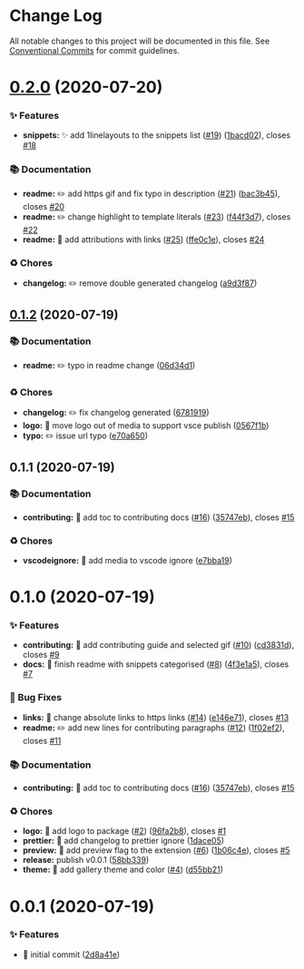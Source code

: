 # Change Log

All notable changes to this project will be documented in this file.
See [Conventional Commits](https://conventionalcommits.org) for commit guidelines.

# [0.2.0](https://github.com/navin-moorthy/vscode-css-snippets/compare/v0.1.2...v0.2.0) (2020-07-20)


### ✨ Features

* **snippets:** ✨  add 1linelayouts to the snippets list ([#19](https://github.com/navin-moorthy/vscode-css-snippets/issues/19)) ([1bacd02](https://github.com/navin-moorthy/vscode-css-snippets/commit/1bacd0218eb422fc5e03844b1955c278eeed148d)), closes [#18](https://github.com/navin-moorthy/vscode-css-snippets/issues/18)


### 📚 Documentation

* **readme:** ✏️  add https gif and fix typo in description ([#21](https://github.com/navin-moorthy/vscode-css-snippets/issues/21)) ([bac3b45](https://github.com/navin-moorthy/vscode-css-snippets/commit/bac3b450466b5243e8bfe6cce7a75259d1388805)), closes [#20](https://github.com/navin-moorthy/vscode-css-snippets/issues/20)
* **readme:** ✏️  change highlight to template literals ([#23](https://github.com/navin-moorthy/vscode-css-snippets/issues/23)) ([f44f3d7](https://github.com/navin-moorthy/vscode-css-snippets/commit/f44f3d7c8d076ee1c26c47152eed787a7c8c3b35)), closes [#22](https://github.com/navin-moorthy/vscode-css-snippets/issues/22)
* **readme:** 📝  add attributions with links ([#25](https://github.com/navin-moorthy/vscode-css-snippets/issues/25)) ([ffe0c1e](https://github.com/navin-moorthy/vscode-css-snippets/commit/ffe0c1edd1b3d8a7c2202aae1fe584fff3ec96c6)), closes [#24](https://github.com/navin-moorthy/vscode-css-snippets/issues/24)


### ♻️ Chores

* **changelog:** ✏️  remove double generated changelog ([a9d3f87](https://github.com/navin-moorthy/vscode-css-snippets/commit/a9d3f87e7b2c53d571df0613245bd578218436d5))





## [0.1.2](https://github.com/navin-moorthy/vscode-css-snippets/compare/v0.1.1...v0.1.2) (2020-07-19)


### 📚 Documentation

* **readme:** ✏️  typo in readme change ([06d34d1](https://github.com/navin-moorthy/vscode-css-snippets/commit/06d34d151858bf40578356fcef397a4cc510ddc3))


### ♻️ Chores

* **changelog:** ✏️  fix changelog generated ([6781919](https://github.com/navin-moorthy/vscode-css-snippets/commit/6781919b97827c6ce7c3c5d0ea66735c5a8bfa6f))
* **logo:** 🔧  move logo out of media to support vsce publish ([0567f1b](https://github.com/navin-moorthy/vscode-css-snippets/commit/0567f1b600ef78c7e05b56fa616940462641eb61))
* **typo:** ✏️  issue url typo ([e70a650](https://github.com/navin-moorthy/vscode-css-snippets/commit/e70a650a8b9c4188369eb020dfe4f0111df5d867))






## 0.1.1 (2020-07-19)


### 📚 Documentation

* **contributing:** 📝  add toc to contributing docs ([#16](https://github.com/navin-moorthy/vscode-css-snippets/issues/16)) ([35747eb](https://github.com/navin-moorthy/vscode-css-snippets/commit/35747ebbcb953198f2dd2c757a0cc33ee8de3aae)), closes [#15](https://github.com/navin-moorthy/vscode-css-snippets/issues/15)


### ♻️ Chores

* **vscodeignore:** 🔧  add media to vscode ignore ([e7bba19](https://github.com/navin-moorthy/vscode-css-snippets/commit/e7bba19aa9e0e73111b286e05d37d2685f578e9d))





# 0.1.0 (2020-07-19)


### ✨ Features

* **contributing:** 📝  add contributing guide and selected gif ([#10](https://github.com/navin-moorthy/vscode-css-snippets/issues/10)) ([cd3831d](https://github.com/navin-moorthy/vscode-css-snippets/commit/cd3831deb5b345ae1fa699b1e701d4b52a78e97f)), closes [#9](https://github.com/navin-moorthy/vscode-css-snippets/issues/9)
* **docs:** 📝  finish readme with snippets categorised ([#8](https://github.com/navin-moorthy/vscode-css-snippets/issues/8)) ([4f3e1a5](https://github.com/navin-moorthy/vscode-css-snippets/commit/4f3e1a51804d5aec3e4567a4b7ae0feeb7d3aa5f)), closes [#7](https://github.com/navin-moorthy/vscode-css-snippets/issues/7)


### 🐛 Bug Fixes

* **links:** 📝  change absolute links to https links ([#14](https://github.com/navin-moorthy/vscode-css-snippets/issues/14)) ([e146e71](https://github.com/navin-moorthy/vscode-css-snippets/commit/e146e7193e08c8e26d0d269d4d1e740813a9f921)), closes [#13](https://github.com/navin-moorthy/vscode-css-snippets/issues/13)
* **readme:** ✏️  add new lines for contributing paragraphs ([#12](https://github.com/navin-moorthy/vscode-css-snippets/issues/12)) ([1f02ef2](https://github.com/navin-moorthy/vscode-css-snippets/commit/1f02ef2f10bad3ae1d84ab4c2cf0c371da8e2852)), closes [#11](https://github.com/navin-moorthy/vscode-css-snippets/issues/11)


### 📚 Documentation

* **contributing:** 📝  add toc to contributing docs ([#16](https://github.com/navin-moorthy/vscode-css-snippets/issues/16)) ([35747eb](https://github.com/navin-moorthy/vscode-css-snippets/commit/35747ebbcb953198f2dd2c757a0cc33ee8de3aae)), closes [#15](https://github.com/navin-moorthy/vscode-css-snippets/issues/15)


### ♻️ Chores

* **logo:** 🔧  add logo to package ([#2](https://github.com/navin-moorthy/vscode-css-snippets/issues/2)) ([96fa2b8](https://github.com/navin-moorthy/vscode-css-snippets/commit/96fa2b822f7c41f2a43e25064347b93821887a90)), closes [#1](https://github.com/navin-moorthy/vscode-css-snippets/issues/1)
* **prettier:** 🔧  add changelog to prettier ignore ([1dace05](https://github.com/navin-moorthy/vscode-css-snippets/commit/1dace0561311acc14a482556408eb7b7cfe042d1))
* **preview:** 🔧  add preview flag to the extension ([#6](https://github.com/navin-moorthy/vscode-css-snippets/issues/6)) ([1b06c4e](https://github.com/navin-moorthy/vscode-css-snippets/commit/1b06c4e39b9159701551ed16766651d579a225c3)), closes [#5](https://github.com/navin-moorthy/vscode-css-snippets/issues/5)
* **release:** publish v0.0.1 ([58bb339](https://github.com/navin-moorthy/vscode-css-snippets/commit/58bb33901f270a902b15403bc6889178c563fae6))
* **theme:** 🔧  add gallery theme and color ([#4](https://github.com/navin-moorthy/vscode-css-snippets/issues/4)) ([d55bb21](https://github.com/navin-moorthy/vscode-css-snippets/commit/d55bb2129b99af8190d9044fdbd05502a6271ec7))





# 0.0.1 (2020-07-19)


### ✨ Features

* :tada: initial commit ([2d8a41e](https://github.com/navin-moorthy/vscode-css-snippets/commit/2d8a41e488ec86656d3737abffd015b99d0a2e31))
